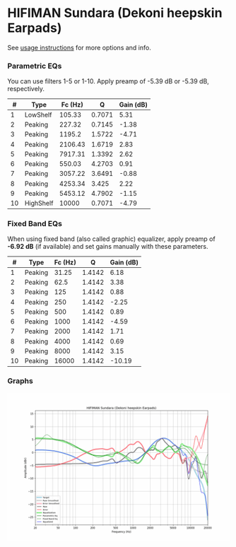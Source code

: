 # HIFIMAN Sundara (Dekoni heepskin Earpads)
See [usage instructions](https://github.com/jaakkopasanen/AutoEq#usage) for more options and info.

### Parametric EQs
You can use filters 1-5 or 1-10. Apply preamp of -5.39 dB or -5.39 dB, respectively.

|   # | Type      |   Fc (Hz) |      Q |   Gain (dB) |
|-----|-----------|-----------|--------|-------------|
|   1 | LowShelf  |    105.33 | 0.7071 |        5.31 |
|   2 | Peaking   |    227.32 | 0.7145 |       -1.38 |
|   3 | Peaking   |   1195.2  | 1.5722 |       -4.71 |
|   4 | Peaking   |   2106.43 | 1.6719 |        2.83 |
|   5 | Peaking   |   7917.31 | 1.3392 |        2.62 |
|   6 | Peaking   |    550.03 | 4.2703 |        0.91 |
|   7 | Peaking   |   3057.22 | 3.6491 |       -0.88 |
|   8 | Peaking   |   4253.34 | 3.425  |        2.22 |
|   9 | Peaking   |   5453.12 | 4.7902 |       -1.15 |
|  10 | HighShelf |  10000    | 0.7071 |       -4.79 |

### Fixed Band EQs
When using fixed band (also called graphic) equalizer, apply preamp of **-6.92 dB** (if available) and set gains manually with these parameters.

|   # | Type    |   Fc (Hz) |      Q |   Gain (dB) |
|-----|---------|-----------|--------|-------------|
|   1 | Peaking |     31.25 | 1.4142 |        6.18 |
|   2 | Peaking |     62.5  | 1.4142 |        3.38 |
|   3 | Peaking |    125    | 1.4142 |        0.88 |
|   4 | Peaking |    250    | 1.4142 |       -2.25 |
|   5 | Peaking |    500    | 1.4142 |        0.89 |
|   6 | Peaking |   1000    | 1.4142 |       -4.59 |
|   7 | Peaking |   2000    | 1.4142 |        1.71 |
|   8 | Peaking |   4000    | 1.4142 |        0.69 |
|   9 | Peaking |   8000    | 1.4142 |        3.15 |
|  10 | Peaking |  16000    | 1.4142 |      -10.19 |

### Graphs
![](./HIFIMAN%20Sundara%20(Dekoni%20heepskin%20Earpads).png)
